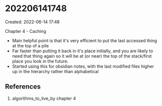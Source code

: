# 202206141748
Created: 2022-06-14 17:48

Chapter 4 - Caching

- Main helpful point is that it's very efficient to put the last accessed thing at the top of a pile
- Far faster than putting it back in it's place initially, and you are likely to need that thing again so it will be at (or near) the top of the stack/first place you look in the future.
- Started using this for obsidian notes, with the last modified files higher up in the hierarchy rather than alphabetical

## References
1. algorithms_to_live_by chapter 4
